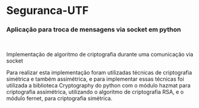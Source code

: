 # Seguranca-UTF


<h3>Aplicação para troca de mensagens via socket em python</h3><br/>
<p> 
Implementação de algoritmo de criptografia durante uma comunicação via socket
</p>
<p> 
Para realizar esta implementação foram utilizadas técnicas de criptografia simétrica e também assimétrica, e para implementar essas técnicas
foi utilizada a biblioteca Cryptography do python com o módulo hazmat para criptografia assimétrica, utilizando o algoritmo de criptografia RSA,
e o módulo fernet, para criptografia simétrica.
</p>
